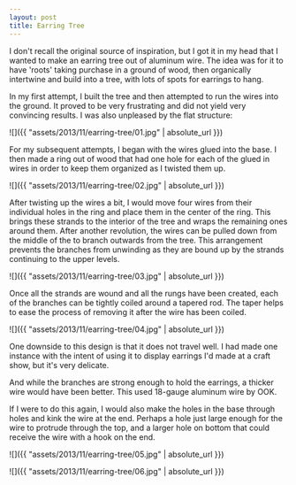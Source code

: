 ```yaml
---
layout: post
title: Earring Tree
---
```

I don't recall the original source of inspiration, but I got it in my head that
I wanted to make an earring tree out of aluminum wire. The idea was for it to
have 'roots' taking purchase in a ground of wood, then organically intertwine
and build into a tree, with lots of spots for earrings to hang.

In my first attempt, I built the tree and then attempted to run the wires into
the ground. It proved to be very frustrating and did not yield very convincing
results. I was also unpleased by the flat structure:

![]({{ "assets/2013/11/earring-tree/01.jpg" | absolute_url }})

For my subsequent attempts, I began with the wires glued into the base. I then
made a ring out of wood that had one hole for each of the glued in wires in
order to keep them organized as I twisted them up.

![]({{ "assets/2013/11/earring-tree/02.jpg" | absolute_url }})

After twisting up the wires a bit, I would move four wires from their individual
holes in the ring and place them in the center of the ring. This brings these
strands to the interior of the tree and wraps the remaining ones around them.
After another revolution, the wires can be pulled down from the middle of the
to branch outwards from the tree. This arrangement prevents the branches from
unwinding as they are bound up by the strands continuing to the upper levels.

![]({{ "assets/2013/11/earring-tree/03.jpg" | absolute_url }})

Once all the strands are wound and all the rungs have been created, each of the
branches can be tightly coiled around a tapered rod. The taper helps to ease the
process of removing it after the wire has been coiled.

![]({{ "assets/2013/11/earring-tree/04.jpg" | absolute_url }})

One downside to this design is that it does not travel well. I had made one
instance with the intent of using it to display earrings I'd made at a craft
show, but it's very delicate.

And while the branches are strong enough to hold the earrings, a thicker wire
would have been better. This used 18-gauge aluminum wire by OOK.

If I were to do this again, I would also make the holes in the base through
holes and kink the wire at the end. Perhaps a hole just large enough for the
wire to protrude through the top, and a larger hole on bottom that could receive
the wire with a hook on the end.

![]({{ "assets/2013/11/earring-tree/05.jpg" | absolute_url }})

![]({{ "assets/2013/11/earring-tree/06.jpg" | absolute_url }})
